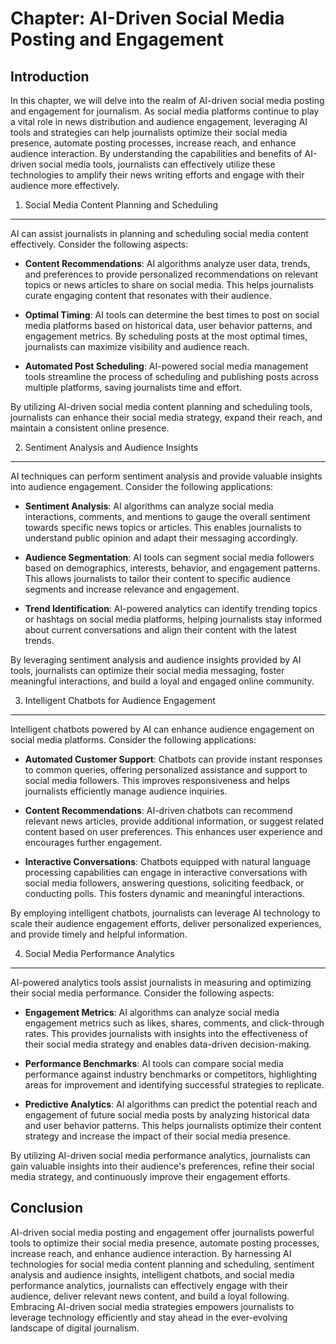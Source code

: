Chapter: AI-Driven Social Media Posting and Engagement
======================================================

Introduction
------------

In this chapter, we will delve into the realm of AI-driven social media posting and engagement for journalism. As social media platforms continue to play a vital role in news distribution and audience engagement, leveraging AI tools and strategies can help journalists optimize their social media presence, automate posting processes, increase reach, and enhance audience interaction. By understanding the capabilities and benefits of AI-driven social media tools, journalists can effectively utilize these technologies to amplify their news writing efforts and engage with their audience more effectively.

1. Social Media Content Planning and Scheduling
-----------------------------------------------

AI can assist journalists in planning and scheduling social media content effectively. Consider the following aspects:

* **Content Recommendations**: AI algorithms analyze user data, trends, and preferences to provide personalized recommendations on relevant topics or news articles to share on social media. This helps journalists curate engaging content that resonates with their audience.

* **Optimal Timing**: AI tools can determine the best times to post on social media platforms based on historical data, user behavior patterns, and engagement metrics. By scheduling posts at the most optimal times, journalists can maximize visibility and audience reach.

* **Automated Post Scheduling**: AI-powered social media management tools streamline the process of scheduling and publishing posts across multiple platforms, saving journalists time and effort.

By utilizing AI-driven social media content planning and scheduling tools, journalists can enhance their social media strategy, expand their reach, and maintain a consistent online presence.

2. Sentiment Analysis and Audience Insights
-------------------------------------------

AI techniques can perform sentiment analysis and provide valuable insights into audience engagement. Consider the following applications:

* **Sentiment Analysis**: AI algorithms can analyze social media interactions, comments, and mentions to gauge the overall sentiment towards specific news topics or articles. This enables journalists to understand public opinion and adapt their messaging accordingly.

* **Audience Segmentation**: AI tools can segment social media followers based on demographics, interests, behavior, and engagement patterns. This allows journalists to tailor their content to specific audience segments and increase relevance and engagement.

* **Trend Identification**: AI-powered analytics can identify trending topics or hashtags on social media platforms, helping journalists stay informed about current conversations and align their content with the latest trends.

By leveraging sentiment analysis and audience insights provided by AI tools, journalists can optimize their social media messaging, foster meaningful interactions, and build a loyal and engaged online community.

3. Intelligent Chatbots for Audience Engagement
-----------------------------------------------

Intelligent chatbots powered by AI can enhance audience engagement on social media platforms. Consider the following applications:

* **Automated Customer Support**: Chatbots can provide instant responses to common queries, offering personalized assistance and support to social media followers. This improves responsiveness and helps journalists efficiently manage audience inquiries.

* **Content Recommendations**: AI-driven chatbots can recommend relevant news articles, provide additional information, or suggest related content based on user preferences. This enhances user experience and encourages further engagement.

* **Interactive Conversations**: Chatbots equipped with natural language processing capabilities can engage in interactive conversations with social media followers, answering questions, soliciting feedback, or conducting polls. This fosters dynamic and meaningful interactions.

By employing intelligent chatbots, journalists can leverage AI technology to scale their audience engagement efforts, deliver personalized experiences, and provide timely and helpful information.

4. Social Media Performance Analytics
-------------------------------------

AI-powered analytics tools assist journalists in measuring and optimizing their social media performance. Consider the following aspects:

* **Engagement Metrics**: AI algorithms can analyze social media engagement metrics such as likes, shares, comments, and click-through rates. This provides journalists with insights into the effectiveness of their social media strategy and enables data-driven decision-making.

* **Performance Benchmarks**: AI tools can compare social media performance against industry benchmarks or competitors, highlighting areas for improvement and identifying successful strategies to replicate.

* **Predictive Analytics**: AI algorithms can predict the potential reach and engagement of future social media posts by analyzing historical data and user behavior patterns. This helps journalists optimize their content strategy and increase the impact of their social media presence.

By utilizing AI-driven social media performance analytics, journalists can gain valuable insights into their audience's preferences, refine their social media strategy, and continuously improve their engagement efforts.

Conclusion
----------

AI-driven social media posting and engagement offer journalists powerful tools to optimize their social media presence, automate posting processes, increase reach, and enhance audience interaction. By harnessing AI technologies for social media content planning and scheduling, sentiment analysis and audience insights, intelligent chatbots, and social media performance analytics, journalists can effectively engage with their audience, deliver relevant news content, and build a loyal following. Embracing AI-driven social media strategies empowers journalists to leverage technology efficiently and stay ahead in the ever-evolving landscape of digital journalism.
